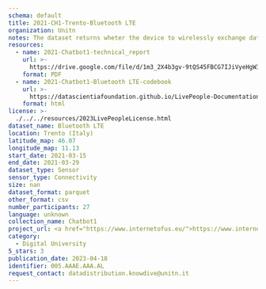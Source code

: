 ```yaml
---
schema: default
title: 2021-CH1-Trento-Bluetooth LTE
organization: Unitn
notes: The dataset returns wheter the device to wirelessly exchange data with other Bluetooth Low Energy devices. The dataset was collected as part of the WeNet project, a Horizon 2020 funded project that aims at developing a diversity-aware, machine-mediated paradigm for social interactions.
resources:
  - name: 2021-Chatbot1-technical_report
    url: >-
      https://drive.google.com/file/d/1m3_2X4b3gv-9tQS45FBCG7IJiVyeHgW3/view?usp=sharing
    format: PDF
  - name: 2021-Chatbot1-Bluetooth LTE-codebook
    url: >-
      https://datascientiafoundation.github.io/LivePeople-Documentation/2021-Chatbot1/2021_CH1_bluetoothlowenergyevent.html
    format: html
license: >-
  ./../../resources/2023LivePeopleLicense.html
dataset_name: Bluetooth LTE
location: Trento (Italy)
latitude_map: 46.07
longitude_map: 11.13
start_date: 2021-03-15
end_date: 2021-03-29
dataset_type: Sensor
sensor_type: Connectivity
size: nan
dataset_format: parquet
other_format: csv
number_participants: 27
language: unknown
collection_name: Chatbot1
project_url: <a href="https://www.internetofus.eu/">https://www.internetofus.eu/</a>
category:
  - Digital University
5_stars: 3
publication_date: 2023-04-18
identifier: 005.AAAE.AAA.AL
request_contact: datadistribution.knowdive@unitn.it
---
```

